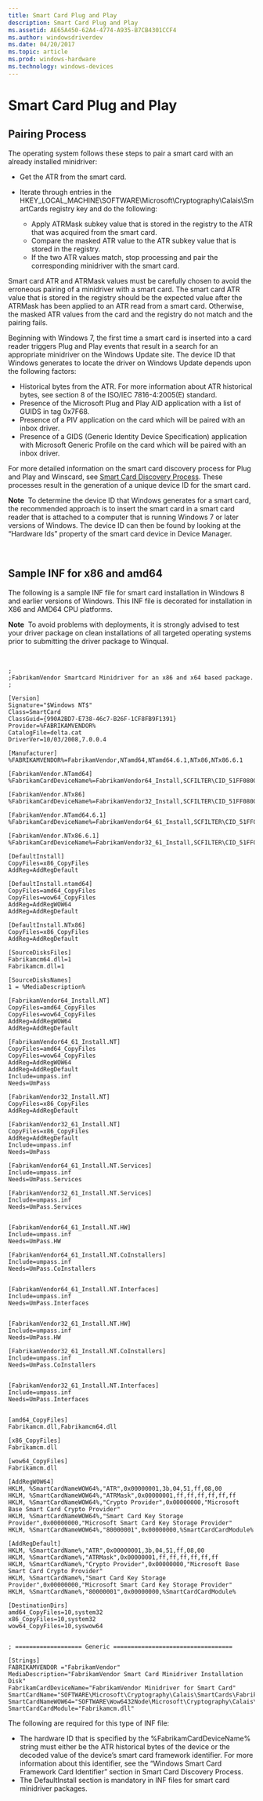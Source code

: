 ```yaml
---
title: Smart Card Plug and Play
description: Smart Card Plug and Play
ms.assetid: AE65A450-62A4-4774-A935-B7CB4301CCF4
ms.author: windowsdriverdev
ms.date: 04/20/2017
ms.topic: article
ms.prod: windows-hardware
ms.technology: windows-devices
---
```


# Smart Card Plug and Play


## <span id="_Pairing_Process"></span><span id="_pairing_process"></span><span id="_PAIRING_PROCESS"></span> Pairing Process


The operating system follows these steps to pair a smart card with an already installed minidriver:

-   Get the ATR from the smart card.
-   Iterate through entries in the HKEY\_LOCAL\_MACHINE\\SOFTWARE\\Microsoft\\Cryptography\\Calais\\SmartCards registry key and do the following:

    -   Apply ATRMask subkey value that is stored in the registry to the ATR that was acquired from the smart card.
    -   Compare the masked ATR value to the ATR subkey value that is stored in the registry.
    -   If the two ATR values match, stop processing and pair the corresponding minidriver with the smart card.

Smart card ATR and ATRMask values must be carefully chosen to avoid the erroneous pairing of a minidriver with a smart card. The smart card ATR value that is stored in the registry should be the expected value after the ATRMask has been applied to an ATR read from a smart card. Otherwise, the masked ATR values from the card and the registry do not match and the pairing fails.

Beginning with Windows 7, the first time a smart card is inserted into a card reader triggers Plug and Play events that result in a search for an appropriate minidriver on the Windows Update site. The device ID that Windows generates to locate the driver on Windows Update depends upon the following factors:

-   Historical bytes from the ATR. For more information about ATR historical bytes, see section 8 of the ISO/IEC 7816-4:2005(E) standard.
-   Presence of the Microsoft Plug and Play AID application with a list of GUIDS in tag 0x7F68.
-   Presence of a PIV application on the card which will be paired with an inbox driver.
-   Presence of a GIDS (Generic Identity Device Specification) application with Microsoft Generic Profile on the card which will be paired with an inbox driver.

For more detailed information on the smart card discovery process for Plug and Play and Winscard, see [Smart Card Discovery Process](discovery-process.md). These processes result in the generation of a unique device ID for the smart card.

**Note**  To determine the device ID that Windows generates for a smart card, the recommended approach is to insert the smart card in a smart card reader that is attached to a computer that is running Windows 7 or later versions of Windows. The device ID can then be found by looking at the “Hardware Ids” property of the smart card device in Device Manager.

 

## <span id="Sample_INF_for_x86_and_amd64"></span><span id="sample_inf_for_x86_and_amd64"></span><span id="SAMPLE_INF_FOR_X86_AND_AMD64"></span>Sample INF for x86 and amd64


The following is a sample INF file for smart card installation in Windows 8 and earlier versions of Windows. This INF file is decorated for installation in X86 and AMD64 CPU platforms.

**Note**  To avoid problems with deployments, it is strongly advised to test your driver package on clean installations of all targeted operating systems prior to submitting the driver package to Winqual.

 

``` syntax
;
;FabrikamVendor Smartcard Minidriver for an x86 and x64 based package.
;

[Version]
Signature="$Windows NT$"
Class=SmartCard
ClassGuid={990A2BD7-E738-46c7-B26F-1CF8FB9F1391}
Provider=%FABRIKAMVENDOR%
CatalogFile=delta.cat
DriverVer=10/03/2008,7.0.0.4

[Manufacturer]
%FABRIKAMVENDOR%=FabrikamVendor,NTamd64,NTamd64.6.1,NTx86,NTx86.6.1

[FabrikamVendor.NTamd64]
%FabrikamCardDeviceName%=FabrikamVendor64_Install,SCFILTER\CID_51FF0800

[FabrikamVendor.NTx86]
%FabrikamCardDeviceName%=FabrikamVendor32_Install,SCFILTER\CID_51FF0800

[FabrikamVendor.NTamd64.6.1]
%FabrikamCardDeviceName%=FabrikamVendor64_61_Install,SCFILTER\CID_51FF0800

[FabrikamVendor.NTx86.6.1]
%FabrikamCardDeviceName%=FabrikamVendor32_61_Install,SCFILTER\CID_51FF0800

[DefaultInstall]
CopyFiles=x86_CopyFiles
AddReg=AddRegDefault

[DefaultInstall.ntamd64]
CopyFiles=amd64_CopyFiles
CopyFiles=wow64_CopyFiles
AddReg=AddRegWOW64
AddReg=AddRegDefault

[DefaultInstall.NTx86]
CopyFiles=x86_CopyFiles
AddReg=AddRegDefault

[SourceDisksFiles]
Fabrikamcm64.dll=1
Fabrikamcm.dll=1

[SourceDisksNames]
1 = %MediaDescription%

[FabrikamVendor64_Install.NT]
CopyFiles=amd64_CopyFiles
CopyFiles=wow64_CopyFiles
AddReg=AddRegWOW64
AddReg=AddRegDefault

[FabrikamVendor64_61_Install.NT]
CopyFiles=amd64_CopyFiles
CopyFiles=wow64_CopyFiles
AddReg=AddRegWOW64
AddReg=AddRegDefault
Include=umpass.inf
Needs=UmPass

[FabrikamVendor32_Install.NT]
CopyFiles=x86_CopyFiles
AddReg=AddRegDefault

[FabrikamVendor32_61_Install.NT]
CopyFiles=x86_CopyFiles
AddReg=AddRegDefault
Include=umpass.inf
Needs=UmPass

[FabrikamVendor64_61_Install.NT.Services]
Include=umpass.inf
Needs=UmPass.Services

[FabrikamVendor32_61_Install.NT.Services]
Include=umpass.inf
Needs=UmPass.Services


[FabrikamVendor64_61_Install.NT.HW]
Include=umpass.inf
Needs=UmPass.HW

[FabrikamVendor64_61_Install.NT.CoInstallers]
Include=umpass.inf
Needs=UmPass.CoInstallers


[FabrikamVendor64_61_Install.NT.Interfaces]
Include=umpass.inf
Needs=UmPass.Interfaces


[FabrikamVendor32_61_Install.NT.HW]
Include=umpass.inf
Needs=UmPass.HW

[FabrikamVendor32_61_Install.NT.CoInstallers]
Include=umpass.inf
Needs=UmPass.CoInstallers


[FabrikamVendor32_61_Install.NT.Interfaces]
Include=umpass.inf
Needs=UmPass.Interfaces


[amd64_CopyFiles]
Fabrikamcm.dll,Fabrikamcm64.dll

[x86_CopyFiles]
Fabrikamcm.dll

[wow64_CopyFiles]
Fabrikamcm.dll

[AddRegWOW64]
HKLM, %SmartCardNameWOW64%,"ATR",0x00000001,3b,04,51,ff,08,00
HKLM, %SmartCardNameWOW64%,"ATRMask",0x00000001,ff,ff,ff,ff,ff,ff
HKLM, %SmartCardNameWOW64%,"Crypto Provider",0x00000000,"Microsoft Base Smart Card Crypto Provider"
HKLM, %SmartCardNameWOW64%,"Smart Card Key Storage Provider",0x00000000,"Microsoft Smart Card Key Storage Provider"
HKLM, %SmartCardNameWOW64%,"80000001",0x00000000,%SmartCardCardModule%

[AddRegDefault]
HKLM, %SmartCardName%,"ATR",0x00000001,3b,04,51,ff,08,00
HKLM, %SmartCardName%,"ATRMask",0x00000001,ff,ff,ff,ff,ff,ff
HKLM, %SmartCardName%,"Crypto Provider",0x00000000,"Microsoft Base Smart Card Crypto Provider"
HKLM, %SmartCardName%,"Smart Card Key Storage Provider",0x00000000,"Microsoft Smart Card Key Storage Provider"
HKLM, %SmartCardName%,"80000001",0x00000000,%SmartCardCardModule%

[DestinationDirs]
amd64_CopyFiles=10,system32
x86_CopyFiles=10,system32
wow64_CopyFiles=10,syswow64


; =================== Generic ==================================

[Strings]
FABRIKAMVENDOR ="FabrikamVendor"
MediaDescription="FabrikamVendor Smart Card Minidriver Installation Disk"
FabrikamCardDeviceName="FabrikamVendor Minidriver for Smart Card"
SmartCardName="SOFTWARE\Microsoft\Cryptography\Calais\SmartCards\Fabrikam"
SmartCardNameWOW64="SOFTWARE\Wow6432Node\Microsoft\Cryptography\Calais\SmartCards\Fabrikam"
SmartCardCardModule="Fabrikamcm.dll"
```

The following are required for this type of INF file:

-   The hardware ID that is specified by the %FabrikamCardDeviceName% string must either be the ATR historical bytes of the device or the decoded value of the device’s smart card framework identifier. For more information about this identifier, see the “Windows Smart Card Framework Card Identifier” section in Smart Card Discovery Process.
-   The DefaultInstall section is mandatory in INF files for smart card minidriver packages.

 

 





